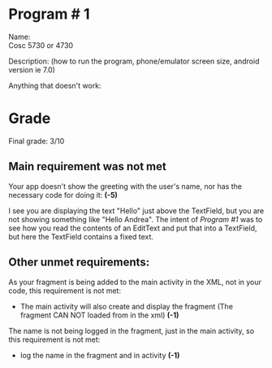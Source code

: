 # Program # 1
Name:  
Cosc 5730 or 4730

Description:  (how to run the program, phone/emulator screen size, android version ie 7.0)

Anything that doesn't work:


Grade
===
Final grade: 3/10

## Main requirement was not met

Your app doesn't show the greeting with the user's name, nor has the necessary code for doing it: **(-5)**

I see you are displaying the text "Hello" just above the TextField, but you are not showing something like "Hello Andrea". The intent of *Program #1* was to see how you read the contents of an EditText and put that into a TextField, but here the TextField contains a fixed text.

## Other unmet requirements:

As your fragment is being added to the main activity in the XML, not in your code, this requirement is not met:
* The main activity will also create and display the fragment (The fragment CAN NOT loaded from in the xml) **(-1)**

The name is not being logged in the fragment, just in the main activity, so this requirement is not met:
*  log the name in the fragment and in activity **(-1)**
